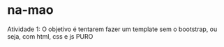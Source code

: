 # na-mao
Atividade 1: O objetivo é tentarem fazer um template sem o bootstrap, ou seja, com html, css e js PURO
